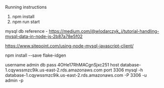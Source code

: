 Running instructions
1. npm install
2. npm run start

mysql db reference - https://medium.com/@wlodarczyk_j/tutorial-handling-mysql-data-in-node-js-2b87a78e5f02

https://www.sitepoint.com/using-node-mysql-javascript-client/

npm install --save flake-idgen

username admin
db pass 4OHe17RhMACgnSjxc251
host database-1.cqywssmzc9ik.us-east-2.rds.amazonaws.com
port 3306
mysql -h database-1.cqywssmzc9ik.us-east-2.rds.amazonaws.com -P 3306 -u admin  -p